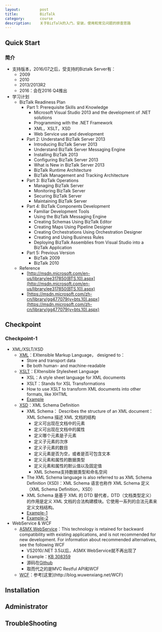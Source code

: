 ```yaml
---
layout:         post
title:          BizTalk
category:       course
description:    关于BizTalk的入门，安装，使用和常见问题的排查思路
---
```


## Quick Start

### 简介
- 支持版本，2016/07之后，受支持的Biztalk Server有：	
	- 2009
	- 2010
	- 2013/2013R2
	- 2016：会在2016 Q4推出
- 学习计划
	- BizTalk Readiness Plan  
		- Part 1: Prerequisite Skills and Knowledge 
			- Microsoft Visual Studio 2013 and the development of .NET solutions 
			- Programming with the .NET Framework 
			- XML，XSLT，XSD
			- Web Service use and development 
		- Part 2: Understand BizTalk Server 2013
			- Introducing BizTalk Server 2013
			- Understand BizTalk Server Messaging Engine
			- Installing BizTalk 2013
			- Configuring BizTalk Server 2013
			- What is New in BizTalk Server 2013
			- BizTalk Runtime Architecture
			- BizTalk Management and Tracking Architecture
		- Part 3: BizTalk Operations
			- Managing BizTalk Server
			- Monitoring BizTalk Server
			- Securing BizTalk Server
			- Maintaining BizTalk Server 
		- Part 4: BizTalk Components Development
			- Familiar Development Tools
			- Using the BizTalk Messaging Engine
			- Creating Schemas Using BizTalk Editor
			- Creating Maps Using Pipeline Designer
			- Creating Orchestrations Using Orchestration Designer
			- Creating and Using Business Rules
			- Deploying BizTalk Assemblies from Visual Studio into a BizTalk Application
		- Part 5: Previous Version
			- BizTalk 2009
			- BizTalk 2010 
	- Reference
		- [http://msdn.microsoft.com/en-us/library/ee317850(BTS.10).aspx](http://msdn.microsoft.com/en-us/library/ee317850(BTS.10).aspx)
		- [https://msdn.microsoft.com/zh-cn/library/gg477079(v=bts.10).aspx](https://msdn.microsoft.com/zh-cn/library/gg477079(v=bts.10).aspx)

## Checkpoint

### Checkpoint-1
- XML/XSLT/XSD
	- [XML](http://www.w3schools.com/xml/)：EXtensible Markup Language， designed to：
		- Store and transport data
		- Be both human- and machine-readable
	- [XSLT](http://www.w3schools.com/xsl/)：EXtensible Stylesheet Language
		- XSL：A style sheet language for XML documents
		- XSLT：Stands for XSL Transformations
		- How to use XSLT to transform XML documents into other formats, like XHTML
		- [Example](http://www.w3schools.com/xsl/tryxslt.asp?xmlfile=cdcatalog&xsltfile=cdcatalog)
	- [XSD](http://www.w3schools.com/Xml/schema_intro.asp)：XML Schema Definition
		- XML Schema： Describes the structure of an XML document：XML Schema 描述 XML 文档的结构
			- 定义可出现在文档中的元素
			- 定义可出现在文档中的属性
			- 定义哪个元素是子元素
			- 定义子元素的次序
			- 定义子元素的数目
			- 定义元素是否为空，或者是否可包含文本
			- 定义元素和属性的数据类型
			- 定义元素和属性的默认值以及固定值
			- XML Schema支持数据类型和命名空间
		- The XML Schema language is also referred to as XML Schema Definition (XSD)：XML Schema 语言也称作 XML Schema 定义（XML Schema Definition，XSD）
		- XML Schema 是基于 XML 的 DTD 替代者，DTD（文档类型定义）的作用是定义 XML 文档的合法构建模块。它使用一系列的合法元素来定义文档结构。
		- [Example-1](http://www.w3school.com.cn/schema/schema_example.asp)
		- [Example-2](http://www.w3school.com.cn/schema/schema_howto.asp)
- WebService & WCF
	- [ASMX WebService](https://msdn.microsoft.com/en-us/library/yzbxwf53(v=vs.120).aspx)：This technology is retained for backward compatibility with existing applications, and is not recommended for new development. For information about recommended alternatives, see the following WCF
		- VS2010/.NET 3.5以后，ASMX WebService就不再出现了
		- Example：[KB 308359](https://support.microsoft.com/en-us/kb/308359)
		- 源码在[Github](https://github.com/wu-wenxiang/hubWarehouse/tree/master/program/C%23/WebService/DemoSoap)
		- 取而代之的是MVC Restful API和WCF
	- [WCF](https://msdn.microsoft.com/en-us/library/bb907578(v=vs.120).aspx)：参考[这里](http://blog.wuwenxiang.net/WCF)

## Installation

## Administrator

## TroubleShooting